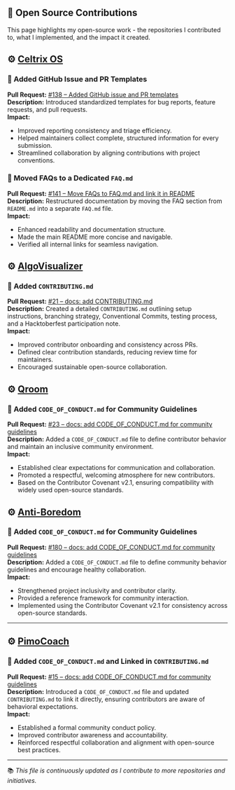 ## 🧩 Open Source Contributions

This page highlights my open-source work - the repositories I contributed to, what I implemented, and the impact it created.  

## ⚙️ [**Celtrix OS**](https://github.com/celtrix-os/Celtrix.git)

### 🧾 Added GitHub Issue and PR Templates
**Pull Request:** [#138 – Added GitHub issue and PR templates](https://github.com/celtrix-os/Celtrix/pull/138)  
**Description:** Introduced standardized templates for bug reports, feature requests, and pull requests.  
**Impact:**  
- Improved reporting consistency and triage efficiency.  
- Helped maintainers collect complete, structured information for every submission.  
- Streamlined collaboration by aligning contributions with project conventions.  

### 📄 Moved FAQs to a Dedicated `FAQ.md`
**Pull Request:** [#141 – Move FAQs to FAQ.md and link it in README](https://github.com/celtrix-os/Celtrix/pull/141)  
**Description:** Restructured documentation by moving the FAQ section from `README.md` into a separate `FAQ.md` file.  
**Impact:**  
- Enhanced readability and documentation structure.  
- Made the main README more concise and navigable.  
- Verified all internal links for seamless navigation.  

## ⚙️ [**AlgoVisualizer**](https://github.com/mahaveergurjar/AlgoVisualizer.git)

### 📄 Added `CONTRIBUTING.md`
**Pull Request:** [#21 – docs: add CONTRIBUTING.md](https://github.com/mahaveergurjar/AlgoVisualizer/pull/21)  
**Description:** Created a detailed `CONTRIBUTING.md` outlining setup instructions, branching strategy, Conventional Commits, testing process, and a Hacktoberfest participation note.  
**Impact:**  
- Improved contributor onboarding and consistency across PRs.  
- Defined clear contribution standards, reducing review time for maintainers.  
- Encouraged sustainable open-source collaboration.

## ⚙️ [**Qroom**](https://github.com/kkhushie/qroom)

### 📜 Added `CODE_OF_CONDUCT.md` for Community Guidelines
**Pull Request:** [#23 – docs: add CODE_OF_CONDUCT.md for community guidelines](https://github.com/kkhushie/qroom/pull/23)  
**Description:** Added a `CODE_OF_CONDUCT.md` file to define contributor behavior and maintain an inclusive community environment.  
**Impact:**  
- Established clear expectations for communication and collaboration.  
- Promoted a respectful, welcoming atmosphere for new contributors.  
- Based on the Contributor Covenant v2.1, ensuring compatibility with widely used open-source standards.

## ⚙️ [**Anti-Boredom**](https://github.com/ramanuj-droid/Anti-Boredom)

### 📜 Added `CODE_OF_CONDUCT.md` for Community Guidelines
**Pull Request:** [#180 – docs: add CODE_OF_CONDUCT.md for community guidelines](https://github.com/ramanuj-droid/Anti-Boredom/pull/180)  
**Description:** Added a `CODE_OF_CONDUCT.md` file to define community behavior guidelines and encourage healthy collaboration.  
**Impact:**  
- Strengthened project inclusivity and contributor clarity.  
- Provided a reference framework for community interaction.  
- Implemented using the Contributor Covenant v2.1 for consistency across open-source standards.

---

## ⚙️ [**PimoCoach**](https://github.com/pankajydv08/PimoCoach)

### 📜 Added `CODE_OF_CONDUCT.md` and Linked in `CONTRIBUTING.md`
**Pull Request:** [#15 – docs: add CODE_OF_CONDUCT.md for community guidelines](https://github.com/pankajydv08/PimoCoach/pull/15)  
**Description:** Introduced a `CODE_OF_CONDUCT.md` file and updated `CONTRIBUTING.md` to link it directly, ensuring contributors are aware of behavioral expectations.  
**Impact:**  
- Established a formal community conduct policy.  
- Improved contributor awareness and accountability.  
- Reinforced respectful collaboration and alignment with open-source best practices.

---

📚 *This file is continuously updated as I contribute to more repositories and initiatives.*
